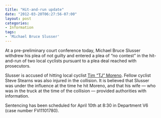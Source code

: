 ```yaml
---
title: "Hit-and-run update"
date: "2012-03-20T06:27:56-07:00"
layout: post
categories:
- Information
tags:
- 'Michael Bruce Slusser'
---
```


At a pre-preliminary court conference today, Michael Bruce Slusser withdrew his plea of not guilty and entered a plea of “no contest” in the hit-and-run of two local cyclists pursuant to a plea deal reached with prosecutors.  
  
Slusser is accused of hitting local cyclist [Tim “TJ” Moreno](https://www.hdcycling.org/2011/06/hit-and-run-on-apple-valley-road/ "Hit-and-run on Apple Valley Road"). Fellow cyclist Steve Stearns was also injured in the collision. It is believed that Slusser was under the influence at the time he hit Moreno, and that his wife — who was in the truck at the time of the collision — provided authorities with information.

Sentencing has been scheduled for April 10th at 8:30 in Department V6 (case number FVI1101780).
